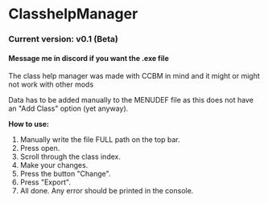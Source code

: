 # ClasshelpManager
<h3>Current version: v0.1 (Beta)</h3>
<h4>Message me in discord if you want the .exe file</h4>
<p>The class help manager was made with CCBM in mind and it might or might not work with other mods</p>

<p>Data has to be added manually to the MENUDEF file as this does not have an "Add Class" option (yet anyway).</p>
<strong>How to use:</strong>
<ol>
  <li>Manually write the file FULL path on the top bar.</li>
  <li>Press open.</li>
  <li>Scroll through the class index.</li>
  <li>Make your changes.</li>
  <li>Press the button "Change".</li>
  <li>Press "Export".</li>
  <li>All done. Any error should be printed in the console.</li>
 </ol>

